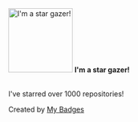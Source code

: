 <img src="https://my-badges.github.io/my-badges/star-gazer.png" alt="I&apos;m a star gazer!" title="I&apos;m a star gazer!" width="128">
<strong>I&apos;m a star gazer!</strong>
<br><br>

I've starred over 1000 repositories!


Created by <a href="https://github.com/my-badges/my-badges">My Badges</a>